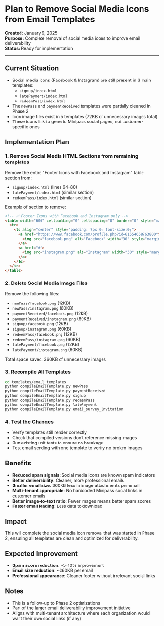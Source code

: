 # Plan to Remove Social Media Icons from Email Templates

**Created:** January 9, 2025  
**Purpose:** Complete removal of social media icons to improve email deliverability  
**Status:** Ready for implementation  

---

## Current Situation

- Social media icons (Facebook & Instagram) are still present in 3 main templates:
  - `signup/index.html`
  - `latePayment/index.html`  
  - `redeemPass/index.html`
- The `newPass` and `paymentReceived` templates were partially cleaned in Phase 2
- Icon image files exist in 5 templates (72KB of unnecessary images total)
- These icons link to generic Minipass social pages, not customer-specific ones

## Implementation Plan

### 1. Remove Social Media HTML Sections from remaining templates

Remove the entire "Footer Icons with Facebook and Instagram" table section from:
- `signup/index.html` (lines 64-80)
- `latePayment/index.html` (similar section)
- `redeemPass/index.html` (similar section)

Example of section to remove:
```html
<!-- ✅ Footer Icons with Facebook and Instagram only -->
<table width="600" cellpadding="0" cellspacing="0" border="0" style="margin: 0 auto 7px;">
  <tr>
    <td align="center" style="padding: 7px 0; font-size:0;">
      <a href="https://www.facebook.com/profile.php?id=61554658763800">
        <img src="facebook.png" alt="Facebook" width="30" style="margin: 0 8px;">
      </a>
      <a href="#">
        <img src="instagram.png" alt="Instagram" width="30" style="margin: 0 8px;">
      </a>
    </td>
  </tr>
</table>
```

### 2. Delete Social Media Image Files

Remove the following files:
- `newPass/facebook.png` (12KB)
- `newPass/instagram.png` (60KB)
- `paymentReceived/facebook.png` (12KB)
- `paymentReceived/instagram.png` (60KB)
- `signup/facebook.png` (12KB)
- `signup/instagram.png` (60KB)
- `redeemPass/facebook.png` (12KB)
- `redeemPass/instagram.png` (60KB)
- `latePayment/facebook.png` (12KB)
- `latePayment/instagram.png` (60KB)

Total space saved: 360KB of unnecessary images

### 3. Recompile All Templates

```bash
cd templates/email_templates
python compileEmailTemplate.py newPass
python compileEmailTemplate.py paymentReceived
python compileEmailTemplate.py signup
python compileEmailTemplate.py redeemPass
python compileEmailTemplate.py latePayment
python compileEmailTemplate.py email_survey_invitation
```

### 4. Test the Changes

- Verify templates still render correctly
- Check that compiled versions don't reference missing images
- Run existing unit tests to ensure no breakage
- Test email sending with one template to verify no broken images

## Benefits

- **Reduced spam signals**: Social media icons are known spam indicators
- **Better deliverability**: Cleaner, more professional emails
- **Smaller email size**: 360KB less in image attachments per email
- **Multi-tenant appropriate**: No hardcoded Minipass social links in customer emails
- **Better image-to-text ratio**: Fewer images means better spam scores
- **Faster email loading**: Less data to download

## Impact

This will complete the social media icon removal that was started in Phase 2, ensuring all templates are clean and optimized for deliverability.

## Expected Improvement

- **Spam score reduction**: ~5-10% improvement
- **Email size reduction**: ~360KB per email
- **Professional appearance**: Cleaner footer without irrelevant social links

## Notes

- This is a follow-up to Phase 2 optimizations
- Part of the larger email deliverability improvement initiative
- Aligns with multi-tenant architecture where each organization would want their own social links (if any)